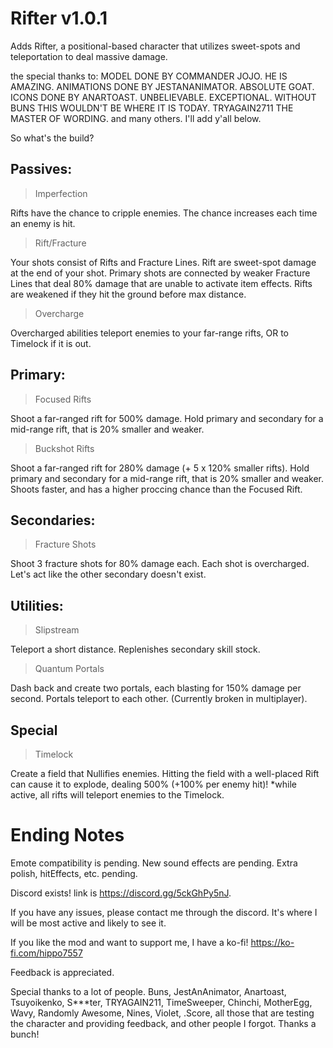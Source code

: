 # Rifter v1.0.1

Adds Rifter, a positional-based character that utilizes sweet-spots and teleportation to deal massive damage.

the special thanks to:
MODEL DONE BY COMMANDER JOJO. HE IS AMAZING.
ANIMATIONS DONE BY JESTANANIMATOR. ABSOLUTE GOAT.
ICONS DONE BY ANARTOAST. UNBELIEVABLE. EXCEPTIONAL.
WITHOUT BUNS THIS WOULDN'T BE WHERE IT IS TODAY.
TRYAGAIN2711 THE MASTER OF WORDING.
and many others. I'll add y'all below.

So what's the build?

## Passives:

> Imperfection

Rifts have the chance to cripple enemies. The chance increases each time an enemy is hit.

> Rift/Fracture

Your shots consist of Rifts and Fracture Lines. Rift are sweet-spot damage at the end of your shot. Primary  shots are connected by weaker Fracture Lines that deal 80% damage that are unable to activate item effects. Rifts are weakened if they hit the ground before max distance.

> Overcharge

Overcharged abilities teleport enemies to your far-range rifts, OR to Timelock if it is out.


## Primary: 

> Focused Rifts

Shoot a far-ranged rift for 500% damage. Hold primary and secondary for a mid-range rift, that is 20% smaller and weaker.

> Buckshot Rifts

Shoot a far-ranged rift for 280% damage (+ 5 x 120% smaller rifts). Hold primary and secondary for a mid-range rift, that is 20% smaller and weaker.
Shoots faster, and has a higher proccing chance than the Focused Rift.


## Secondaries: 

> Fracture Shots

Shoot 3 fracture shots for 80% damage each. Each shot is overcharged.
Let's act like the other secondary doesn't exist.


## Utilities:

> Slipstream

Teleport a short distance. Replenishes secondary skill stock.

> Quantum Portals

Dash back and create two portals, each blasting for 150% damage per second. Portals teleport to each other. (Currently broken in multiplayer).


## Special

> Timelock

Create a field that Nullifies enemies. Hitting the field with a well-placed Rift can cause it to explode, dealing 500% (+100% per enemy hit)!
*while active, all rifts will teleport enemies to the Timelock.


# Ending Notes

Emote compatibility is pending.
New sound effects are pending.
Extra polish, hitEffects, etc. pending.

Discord exists! link is https://discord.gg/5ckGhPy5nJ.

If you have any issues, please contact me through the discord. It's where I will be most active and likely to see it.

If you like the mod and want to support me, I have a ko-fi!
https://ko-fi.com/hippo7557

Feedback is appreciated.

Special thanks to a lot of people.
Buns, JestAnAnimator, Anartoast, Tsuyoikenko, S***ter, TRYAGAIN211, TimeSweeper, Chinchi, MotherEgg, Wavy, Randomly Awesome, Nines, Violet, .Score, all those that are testing the character and providing feedback, and other people I forgot. Thanks a bunch!



